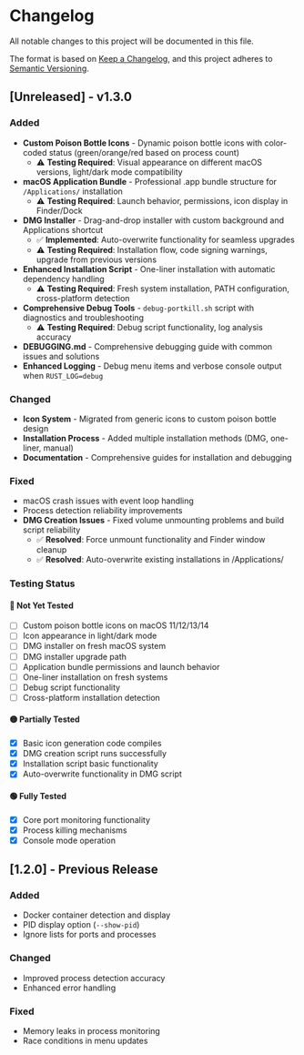 # Changelog

All notable changes to this project will be documented in this file.

The format is based on [Keep a Changelog](https://keepachangelog.com/en/1.0.0/),
and this project adheres to [Semantic Versioning](https://semver.org/spec/v2.0.0.html).

## [Unreleased] - v1.3.0

### Added
- **Custom Poison Bottle Icons** - Dynamic poison bottle icons with color-coded status (green/orange/red based on process count)
  - ⚠️ **Testing Required**: Visual appearance on different macOS versions, light/dark mode compatibility
- **macOS Application Bundle** - Professional .app bundle structure for `/Applications/` installation
  - ⚠️ **Testing Required**: Launch behavior, permissions, icon display in Finder/Dock
- **DMG Installer** - Drag-and-drop installer with custom background and Applications shortcut
  - ✅ **Implemented**: Auto-overwrite functionality for seamless upgrades
  - ⚠️ **Testing Required**: Installation flow, code signing warnings, upgrade from previous versions
- **Enhanced Installation Script** - One-liner installation with automatic dependency handling
  - ⚠️ **Testing Required**: Fresh system installation, PATH configuration, cross-platform detection
- **Comprehensive Debug Tools** - `debug-portkill.sh` script with diagnostics and troubleshooting
  - ⚠️ **Testing Required**: Debug script functionality, log analysis accuracy
- **DEBUGGING.md** - Comprehensive debugging guide with common issues and solutions
- **Enhanced Logging** - Debug menu items and verbose console output when `RUST_LOG=debug`

### Changed
- **Icon System** - Migrated from generic icons to custom poison bottle design
- **Installation Process** - Added multiple installation methods (DMG, one-liner, manual)
- **Documentation** - Comprehensive guides for installation and debugging

### Fixed
- macOS crash issues with event loop handling
- Process detection reliability improvements
- **DMG Creation Issues** - Fixed volume unmounting problems and build script reliability
  - ✅ **Resolved**: Force unmount functionality and Finder window cleanup
  - ✅ **Resolved**: Auto-overwrite existing installations in /Applications/

### Testing Status

#### 🔴 **Not Yet Tested**
- [ ] Custom poison bottle icons on macOS 11/12/13/14
- [ ] Icon appearance in light/dark mode
- [ ] DMG installer on fresh macOS system
- [ ] DMG installer upgrade path
- [ ] Application bundle permissions and launch behavior
- [ ] One-liner installation on fresh systems
- [ ] Debug script functionality
- [ ] Cross-platform installation detection

#### 🟡 **Partially Tested**
- [x] Basic icon generation code compiles
- [x] DMG creation script runs successfully
- [x] Installation script basic functionality
- [x] Auto-overwrite functionality in DMG script

#### 🟢 **Fully Tested**
- [x] Core port monitoring functionality
- [x] Process killing mechanisms
- [x] Console mode operation

## [1.2.0] - Previous Release

### Added
- Docker container detection and display
- PID display option (`--show-pid`)
- Ignore lists for ports and processes

### Changed
- Improved process detection accuracy
- Enhanced error handling

### Fixed
- Memory leaks in process monitoring
- Race conditions in menu updates